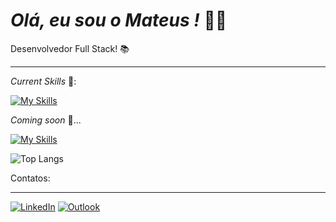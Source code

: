 *Olá, eu sou o Mateus !* 👋🏽
==


Desenvolvedor Full Stack! 📚 
***


*Current Skills* 🔧:  


[![My Skills](https://skillicons.dev/icons?i=js,html,css,nodejs,react,ts,postgres)](https://skillicons.dev)


*Coming soon* 🔧...  

[![My Skills](https://skillicons.dev/icons?i=nest,java)](https://skillicons.dev)

![Top Langs](https://github-readme-stats-git-masterrstaa-rickstaa.vercel.app/api/top-langs/?username=mateusramoscaetano&bg_color=000&border_color=30A3DC&title_color=E94D5F&text_color=FFF)

Contatos:

---

[![LinkedIn](https://img.shields.io/badge/LinkedIn-0077B5?style=for-the-badge&logo=linkedin&logoColor=white)](https://www.linkedin.com/in/mateus-ramos-caetano-aaa425255/)
[![Outlook](https://img.shields.io/badge/Microsoft_Outlook-0078D4?style=for-the-badge&logo=microsoft-outlook&logoColor=white)](https://mailto:mateus-ramoshd@hotmail.com)
